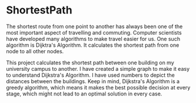 # ShortestPath
The shortest route from one point to another has always been one of the most important aspect of travelling and commuting. Computer scientists have developed many algorithms to make travel easier for us. One such algorithm is Dijktra's Algorithm. It calculates the shortest path from one node to all other nodes. 

This project calculates the shortest path between one building on my university campus to another. I have created a simple graph to make it easy to understand Dijkstra's Algorithm. I have used numbers to depict the distances between the buildings. Keep in mind, Dijkstra's Algorithm is a greedy algorithm, which means it makes the best possible decision at every stage, which might not lead to an optimal solution in every case. 
